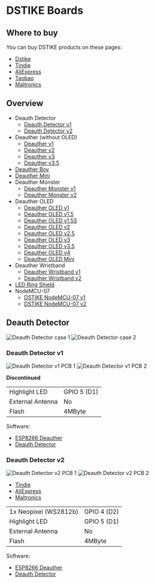 # DSTIKE Boards

## Where to buy

You can buy DSTIKE products on these pages:  
- [Dstike](https://dstike.com/)
- [Tindie](https://www.tindie.com/stores/lspoplove/)
- [AliExpress](https://www.aliexpress.com/store/2996024)
- [Taobao](https://shop135375846.taobao.com/)
- [Maltronics](https://maltronics.com/)

## Overview
- Deauth Detector
  - [Deauth Detector v1]()
  - [Deauth Detector v2]()
- Deauther (without OLED)
  - [Deauther v1]()
  - [Deauther v2]()
  - [Deauther v3]()
  - [Deauther v3.5]()
- [Deauther Boy]() 
- [Deauther Mini]()
- Deauther Monster
  - [Deauther Monster v1]()
  - [Deauther Monster v2]()
- Deauther OLED
  - [Deauther OLED v1]()
  - [Deauther OLED v1.5]()
  - [Deauther OLED v1.5S]()
  - [Deauther OLED v2]()
  - [Deauther OLED v2.5]()
  - [Deauther OLED v3]()
  - [Deauther OLED v3.5]()
  - [Deauther OLED v4]()
  - [Deauther OLED Mini]()
- Deauther Wristband
  - [Deauther Wristband v1]()
  - [Deauther Wristband v2]()
- [LED Ring Shield]()
- NodeMCU-07
  - [DSTIKE NodeMCU-07 v1]()
  - [DSTIKE NodeMCU-07 v2]()
  
## Deauth Detector

![Deauth Detector case 1]()
![Deauth Detector case 2]()

### Deauth Detector v1

![Deauth Detector v1 PCB 1]()
![Deauth Detector v1 PCB 2]()

**Discontinued**

|  |  |
| - | - |
| Highlight LED | GPIO 5 (D1) |
| External Antenna | No |
| Flash | 4MByte |

Software:  
- [ESP8266 Deauther](https://github.com/spacehuhn/esp8266_deauther/)
- [Deauth Detector](http://github.com/spacehuhn/DeauthDetector)

### Deauth Detector v2

![Deauth Detector v2 PCB 1]()
![Deauth Detector v2 PCB 2]()

- [Tindie](https://www.tindie.com/products/lspoplove/dstike-deauth-detector-v2pre-flashed/)
- [AliExpress](https://www.aliexpress.com/item/D-duino-V3-ESP8266-0-96OLED-Arduino-NodeMCU-DIY-electronic-diy-kit-lcd-DIY-electronic-raspberry/32812101331.html)
- [Maltronics](https://maltronics.com/collections/deauthers/products/wifi-deauther-usb)

|  |  |
| - | - |
| 1x Neopixel (WS2812b) | GPIO 4 (D2) |
| Highlight LED | GPIO 5 (D1) |
| External Antenna | No |
| Flash | 4MByte |

Software:  
- [ESP8266 Deauther](https://github.com/spacehuhn/esp8266_deauther/)
- [Deauth Detector](http://github.com/spacehuhn/DeauthDetector)

